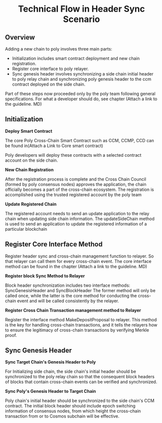 <h1 align="center">Technical Flow in Header Sync Scenario</h1>


## Overview

Adding a new chain to poly involves three main parts:

- Initialization includes smart contract deployment and new chain registration. 
- Register core interface to poly relayer.
- Sync genesis header involves synchronizing a  side chain initial header to poly relay chain and synchronizing poly genesis header to the ccm contract deployed on the side chain.

Part of these steps now proceeded only by the poly team following general specifications. For what a developer should do, see chapter (Attach a link to the guideline. MD)

## Initialization

**Deploy Smart Contract**

The core Poly Cross-Chain Smart Contract such as CCM, CCMP, CCD can be found in(Attach a Link to Core smart contract)

Poly developers will deploy these contracts with a selected contract account on the side chain.

**New Chain Registration**

After the registration process is complete and the Cross Chain Council (formed by poly consensus nodes) approves the application, the chain officially becomes a part of the cross-chain ecosystem. The registration is accomplished using the trusted registered account by the poly team

**Update Registered Chain** 

The registered account needs to send an update application to the relay chain when updating side chain information. The updateSideChain method is used to send an application to update the registered information of a particular blockchain



## Register Core Interface Method

Register header sync and cross-chain management function to relayer. So that relayer can call them for every cross-chain event. The core interface method can be found in the chapter (Attach a link to the guideline. MD)

**Register block Sync Method to Relayer**

Block header synchronization includes two interface methods: SyncGenesisHeader and SyncBlockHeader
 The former method will only be called once, while the latter is the core method for conducting the cross-chain event and will be called consistently by the relayer.

**Register Cross Chain Transaction management method to Relayer** 

Register the interface method MakeDepositProposal to relayer. This method is the key for handling cross-chain transactions, and it tells the relayers how to ensure the legitimacy of cross-chain transactions by verifying Merkle proof.

## Sync Genesis Header 

**Sync Target Chain's Genesis Header to Poly**

For Initializing side chain, the side chain's initial header should be synchronized to the poly relay chain so that the consequent block headers of blocks that contain cross-chain events can be verified and synchronized.

**Sync Poly's Genesis Header to Target Chain**

Poly chain's initial header should be synchronized to the side chain's CCM contract. The initial block header should include epoch switching information of consensus nodes, from which height the cross-chain transaction from or to Cosmos subchain will be effective.













